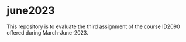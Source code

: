 # june2023
This repository is to evaluate the third assignment of the course ID2090 offered during March-June-2023.
